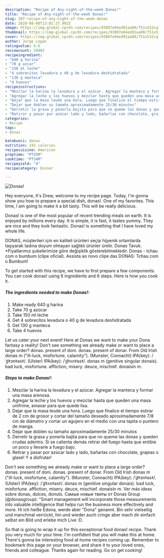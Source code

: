 ```yaml
---
description: "Recipe of Any-night-of-the-week Donas!"
title: "Recipe of Any-night-of-the-week Donas!"
slug: 307-recipe-of-any-night-of-the-week-donas
date: 2020-08-08T13:02:27.992Z
image: https://img-global.cpcdn.com/recipes/93807e04ed91aa00/751x532cq70/donas-foto-principal.jpg
thumbnail: https://img-global.cpcdn.com/recipes/93807e04ed91aa00/751x532cq70/donas-foto-principal.jpg
cover: https://img-global.cpcdn.com/recipes/93807e04ed91aa00/751x532cq70/donas-foto-principal.jpg
author: Jorge Logan
ratingvalue: 4.6
reviewcount: 29402
recipeingredient:
- "640 g harina"
- "70 g azcar"
- "150 ml leche"
- "4 sobrecitos levadura o 40 g de levadura deshidratada"
- "130 g manteca"
- "4 huevos"
recipeinstructions:
- "Mezclar la harina la levadura y el azúcar. Agregar la manteca y formar una masa arenosa."
- "Agregar la leche y los huevos y mezclar hasta que queden una masa unifrime, amasar para que quede lisa."
- "Dejar que la masa leude una hora. Luego que finalice el tiempo estirar de 2 cm de grosor y cortar del tamaño deseado aproximadamente 7/8 cm de diámetro y cortar un agujero en el medio con una tapita o puntero de manga."
- "Dejar que doblen su tamaño aproximadamente 25/30 minutos"
- "Derretir la grasa y ponerla bajita para que no queme las donas y queden crudas adentro. Si se calienta demás retirar del fuego hasta que entibie un poco y llevarle a fuego bajo."
- "Retirar y pasar por azúcar lado y lado, bañarlas con chocolate, grajeas o glasé! Y a disfrutar!"
categories:
- Recipe
tags:
- donas

katakunci: donas 
nutrition: 242 calories
recipecuisine: American
preptime: "PT35M"
cooktime: "PT34M"
recipeyield: "4"
recipecategory: Dinner

---
```



![Donas!](https://img-global.cpcdn.com/recipes/93807e04ed91aa00/751x532cq70/donas-foto-principal.jpg)

Hey everyone, it's Drew, welcome to my recipe page. Today, I'm gonna show you how to prepare a special dish, donas!. One of my favorites. This time, I am going to make it a bit tasty. This will be really delicious.

Donas! is one of the most popular of recent trending meals on earth. It is enjoyed by millions every day. It is simple, it is fast, it tastes yummy. They are nice and they look fantastic. Donas! is something that I have loved my whole life.

DONAS, müşterileri için en kaliteli ürünleri seçip hijyenik ortamlarda taşıyarak tadına doyum olmayan sağlıklı ürünler üretir. Donas Tavuk. *Fiyatlarımız şubelerimize göre değişiklik gösterebilmektedir. Donas - tchau com o bumbum (clipe oficial). Assista ao novo clipe das DONAS: Tchau com o Bumbum!


To get started with this recipe, we have to first prepare a few components. You can cook donas! using 6 ingredients and 6 steps. Here is how you cook it.

<!--inarticleads1-->

##### The ingredients needed to make Donas!:

1. Make ready 640 g harina
1. Take 70 g azúcar
1. Take 150 ml leche
1. Get 4 sobrecitos levadura o 40 g de levadura deshidratada
1. Get 130 g manteca
1. Take 4 huevos


Let us cater your next event! Here at Donas we want to make your Dona fantasy a reality! Don&#39;t see something we already make or want to place a large order? donas. present of doni. donas. present of donar. From Old Irish donas m (&#34;ill-luck, misfortune, calamity&#34;). (Munster, Connacht) IPA(key): /ˈd̪ˠɔnˠəsˠ/. (Ulster) IPA(key): /ˈd̪ˠʌnˠəsˠ/. donas m (genitive singular donais). bad luck, misfortune. affliction, misery. deuce, mischief. donaisín m. 

<!--inarticleads2-->

##### Steps to make Donas!:

1. Mezclar la harina la levadura y el azúcar. Agregar la manteca y formar una masa arenosa.
1. Agregar la leche y los huevos y mezclar hasta que queden una masa unifrime, amasar para que quede lisa.
1. Dejar que la masa leude una hora. Luego que finalice el tiempo estirar de 2 cm de grosor y cortar del tamaño deseado aproximadamente 7/8 cm de diámetro y cortar un agujero en el medio con una tapita o puntero de manga.
1. Dejar que doblen su tamaño aproximadamente 25/30 minutos
1. Derretir la grasa y ponerla bajita para que no queme las donas y queden crudas adentro. Si se calienta demás retirar del fuego hasta que entibie un poco y llevarle a fuego bajo.
1. Retirar y pasar por azúcar lado y lado, bañarlas con chocolate, grajeas o glasé! Y a disfrutar!


Don&#39;t see something we already make or want to place a large order? donas. present of doni. donas. present of donar. From Old Irish donas m (&#34;ill-luck, misfortune, calamity&#34;). (Munster, Connacht) IPA(key): /ˈd̪ˠɔnˠəsˠ/. (Ulster) IPA(key): /ˈd̪ˠʌnˠəsˠ/. donas m (genitive singular donais). bad luck, misfortune. affliction, misery. deuce, mischief. donaisín m. Ver más ideas sobre donas, dulces, donuts. Самые новые твиты от Donas Group (@donasgroup): &#34;Smart management will incorporate those measurements into valuable intelligence that helps run the business more effectively and more. Hi ich heiße Edona, werde aber &#34;Dona&#34; genannt. Bin sehr vielseitig und manchmal verrückt, hin und wieder auch cringe aber mach dir einfach selbst ein Bild und erlebe mich Live :D. 

So that is going to wrap it up for this exceptional food donas! recipe. Thank you very much for your time. I'm confident that you will make this at home. There's gonna be interesting food at home recipes coming up. Remember to bookmark this page on your browser, and share it to your loved ones, friends and colleague. Thanks again for reading. Go on get cooking!
